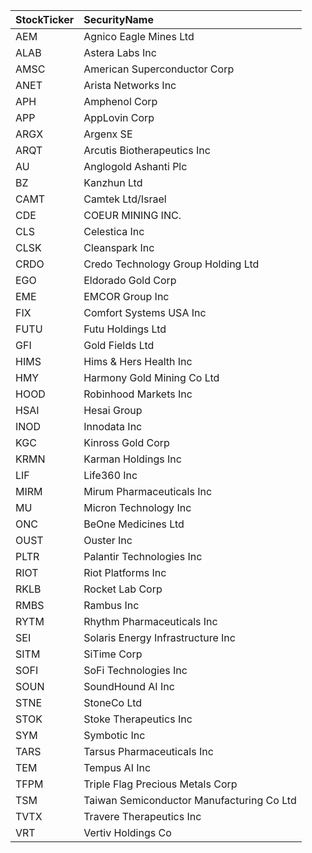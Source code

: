 | StockTicker | SecurityName |
|:--|:--|
| AEM | Agnico Eagle Mines Ltd |
| ALAB | Astera Labs Inc |
| AMSC | American Superconductor Corp |
| ANET | Arista Networks Inc |
| APH | Amphenol Corp |
| APP | AppLovin Corp |
| ARGX | Argenx SE |
| ARQT | Arcutis Biotherapeutics Inc |
| AU | Anglogold Ashanti Plc |
| BZ | Kanzhun Ltd |
| CAMT | Camtek Ltd/Israel |
| CDE | COEUR MINING INC. |
| CLS | Celestica Inc |
| CLSK | Cleanspark Inc |
| CRDO | Credo Technology Group Holding Ltd |
| EGO | Eldorado Gold Corp |
| EME | EMCOR Group Inc |
| FIX | Comfort Systems USA Inc |
| FUTU | Futu Holdings Ltd |
| GFI | Gold Fields Ltd |
| HIMS | Hims & Hers Health Inc |
| HMY | Harmony Gold Mining Co Ltd |
| HOOD | Robinhood Markets Inc |
| HSAI | Hesai Group |
| INOD | Innodata Inc |
| KGC | Kinross Gold Corp |
| KRMN | Karman Holdings Inc |
| LIF | Life360 Inc |
| MIRM | Mirum Pharmaceuticals Inc |
| MU | Micron Technology Inc |
| ONC | BeOne Medicines Ltd |
| OUST | Ouster Inc |
| PLTR | Palantir Technologies Inc |
| RIOT | Riot Platforms Inc |
| RKLB | Rocket Lab Corp |
| RMBS | Rambus Inc |
| RYTM | Rhythm Pharmaceuticals Inc |
| SEI | Solaris Energy Infrastructure Inc |
| SITM | SiTime Corp |
| SOFI | SoFi Technologies Inc |
| SOUN | SoundHound AI Inc |
| STNE | StoneCo Ltd |
| STOK | Stoke Therapeutics Inc |
| SYM | Symbotic Inc |
| TARS | Tarsus Pharmaceuticals Inc |
| TEM | Tempus AI Inc |
| TFPM | Triple Flag Precious Metals Corp |
| TSM | Taiwan Semiconductor Manufacturing Co Ltd |
| TVTX | Travere Therapeutics Inc |
| VRT | Vertiv Holdings Co |
